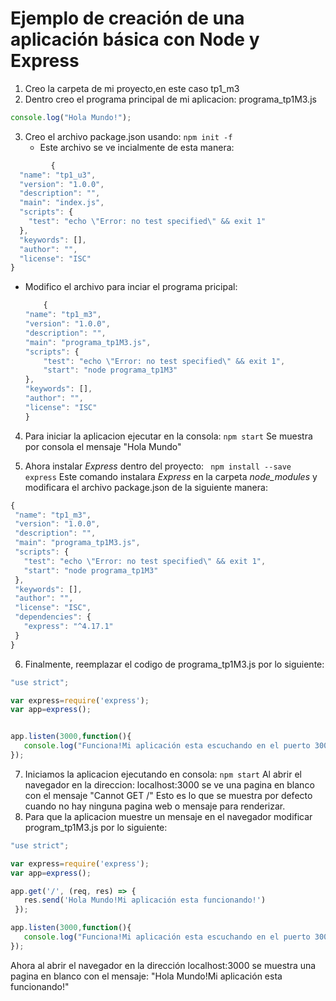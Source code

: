 # Ejemplo de creación de una aplicación básica con Node y Express

1.  Creo la carpeta de mi proyecto,en este caso tp1_m3
2.  Dentro creo el programa principal de mi aplicacion: programa_tp1M3.js
  ```javascript
  console.log("Hola Mundo!");
  ```
3. Creo el archivo package.json usando: `npm init -f`
    - Este archivo se ve incialmente de esta manera:
```javascript
         {
  "name": "tp1_u3",
  "version": "1.0.0",
  "description": "",
  "main": "index.js",
  "scripts": {
    "test": "echo \"Error: no test specified\" && exit 1"
  },
  "keywords": [],
  "author": "",
  "license": "ISC"
}
```
- Modifico el archivo para inciar el programa pricipal:
    ```javascript
        {
    "name": "tp1_m3",
    "version": "1.0.0",
    "description": "",
    "main": "programa_tp1M3.js",
    "scripts": {
        "test": "echo \"Error: no test specified\" && exit 1",
        "start": "node programa_tp1M3"
    },
    "keywords": [],
    "author": "",
    "license": "ISC"
    }
    ```
4. Para iniciar la aplicacion ejecutar en la consola: `npm start`
Se muestra por consola el mensaje "Hola Mundo"

5. Ahora instalar _Express_ dentro del proyecto: ` npm install --save express` 
Este comando instalara _Express_ en la carpeta _node_modules_ y  modificara el archivo package.json de la siguiente manera:
 ```javascript
{
  "name": "tp1_m3",
  "version": "1.0.0",
  "description": "",
  "main": "programa_tp1M3.js",
  "scripts": {
    "test": "echo \"Error: no test specified\" && exit 1",
    "start": "node programa_tp1M3"
  },
  "keywords": [],
  "author": "",
  "license": "ISC",
  "dependencies": {
    "express": "^4.17.1"
  }
}
 ```
6. Finalmente, reemplazar el codigo de programa_tp1M3.js por lo siguiente:
 ```javascript
"use strict";

var express=require('express');
var app=express();


app.listen(3000,function(){
    console.log("Funciona!Mi aplicación esta escuchando en el puerto 3000!")
});
 ```
 7. Iniciamos la aplicacion ejecutando en consola: `npm start`
 Al abrir el navegador en la direccion: localhost:3000 se ve una pagina en blanco con el mensaje "Cannot GET /"
 Esto es lo que se muestra por defecto cuando no hay ninguna pagina web o mensaje para renderizar.
 8. Para que la aplicacion muestre un mensaje en el navegador modificar program_tp1M3.js por lo siguiente:
 ```javascript
 "use strict";

var express=require('express');
var app=express();

app.get('/', (req, res) => {
    res.send('Hola Mundo!Mi aplicación esta funcionando!')
  });

app.listen(3000,function(){
    console.log("Funciona!Mi aplicación esta escuchando en el puerto 3000!")
});
```
Ahora al abrir el navegador en la dirección localhost:3000 se muestra una pagina en blanco con el mensaje: "Hola Mundo!Mi aplicación esta funcionando!"






